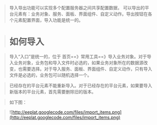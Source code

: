 > 导入导出功能可以实现多个配置服务器之间共享配置数据， 可以导出的平台元素有：业务对象、服务、面板、界面组件、自定义动作。导出按钮在各个元素配置界面，导入功能是统一的。

> # 如何导入 #

> 导入“入口”是统一的，位于 首页==》常用工具==》导入业务对象。对于导入业务对象，业务包和导入文件时必选的，如果业务对象所在的数据源改变，也需要选择。对于导入服务、面板、界面组件、自定义动作，只有导入文件是必选的，业务包可以随机选择一个。

> 已经存在的平台元素不能重新导入。对于已经存在的平台元素，如果要导入新版本的平台元素，首先需要删除旧的版本。

> 如下图：

> ![http://eeplat.googlecode.com/files/import_items.png](http://eeplat.googlecode.com/files/import_items.png)





